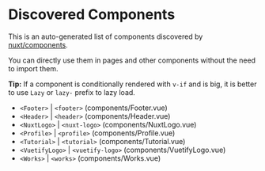 # Discovered Components

This is an auto-generated list of components discovered by [nuxt/components](https://github.com/nuxt/components).

You can directly use them in pages and other components without the need to import them.

**Tip:** If a component is conditionally rendered with `v-if` and is big, it is better to use `Lazy` or `lazy-` prefix to lazy load.

- `<Footer>` | `<footer>` (components/Footer.vue)
- `<Header>` | `<header>` (components/Header.vue)
- `<NuxtLogo>` | `<nuxt-logo>` (components/NuxtLogo.vue)
- `<Profile>` | `<profile>` (components/Profile.vue)
- `<Tutorial>` | `<tutorial>` (components/Tutorial.vue)
- `<VuetifyLogo>` | `<vuetify-logo>` (components/VuetifyLogo.vue)
- `<Works>` | `<works>` (components/Works.vue)
